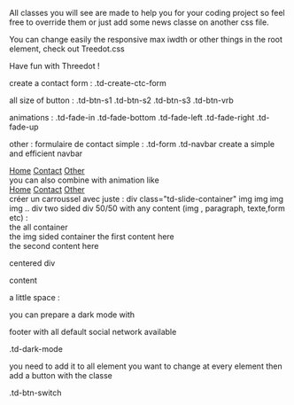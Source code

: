 All classes you will see are made to help you for your coding project so feel free to override them or just add some news classe on another css file.

You can change easily the responsive max iwdth or other things in the root element, check out Treedot.css

Have fun with Threedot !

create a contact form : 
.td-create-ctc-form

all size of button : 
.td-btn-s1 
.td-btn-s2
.td-btn-s3
.td-btn-vrb

animations :
.td-fade-in
.td-fade-bottom
.td-fade-left
.td-fade-right
.td-fade-up

other :
formulaire de contact simple :
.td-form 
.td-navbar create a simple and efficient navbar
<div class="td-navbar">
        <a href="#">Home</a>
        <a href="#">Contact</a>
        <a href="#">Other</a>
    </div>
you can also combine with animation like 
<div class="td-navbar">
        <a class="td-fade-right" href="#">Home</a>
        <a class="td-fade-right" href="#">Contact</a>
        <a class="td-fade-right"  href="#">Other</a>
    </div>
créer un carroussel avec juste : 
    div class="td-slide-container"
        img
        img
        img
        img
        ..
    div
two sided div 50/50 with any content (img , paragraph, texte,form etc) : 
<div class="td-container-sided"> the all container
        <div> the img sided container
            the first content here
        </div>
        <div>
            the second content here
        </div>

centered div 
<div class="td-mid-container">
        content
</div>

a little space  : 
<div class="td-void-space"></div>
you can prepare a dark mode with


footer with all default social network available
<footer class="td-footer">
        <a class="td-footer-instagram"> </a>
        <a class="td-footer-facebook "> </a>
        <a class="td-footer-linkedin "> </a>
        <a class="td-footer-github "> </a>
        <a class="td-footer-twitter"> </a>
    </footer>






.td-dark-mode

 you need to add it to all element you want to change at every element
then add a button with the classe 

.td-btn-switch